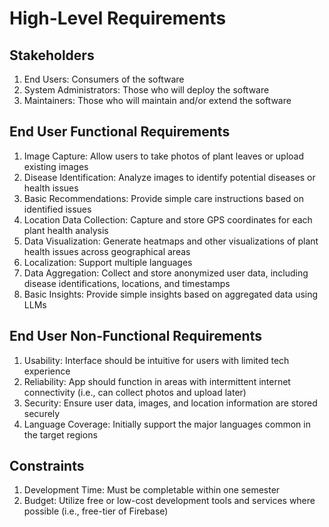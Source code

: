 # High-Level Requirements

## Stakeholders
1. End Users: Consumers of the software 
2. System Administrators: Those who will deploy the software
3. Maintainers: Those who will maintain and/or extend the software

## End User Functional Requirements
1. Image Capture: Allow users to take photos of plant leaves or upload existing images
1. Disease Identification: Analyze images to identify potential diseases or health issues
1. Basic Recommendations: Provide simple care instructions based on identified issues
1. Location Data Collection: Capture and store GPS coordinates for each plant health analysis
1. Data Visualization: Generate heatmaps and other visualizations of plant health issues across geographical areas
1. Localization: Support multiple languages
1. Data Aggregation: Collect and store anonymized user data, including disease identifications, locations, and timestamps
1. Basic Insights: Provide simple insights based on aggregated data using LLMs

## End User Non-Functional Requirements
1. Usability: Interface should be intuitive for users with limited tech experience
1. Reliability: App should function in areas with intermittent internet connectivity (i.e., can collect photos and upload later)
1. Security: Ensure user data, images, and location information are stored securely
1. Language Coverage: Initially support the major languages common in the target regions

## Constraints
1. Development Time: Must be completable within one semester
1. Budget: Utilize free or low-cost development tools and services where possible (i.e., free-tier of Firebase)
